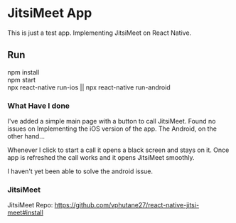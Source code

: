 # JitsiMeet App

This is just a test app. Implementing JitsiMeet on React Native.

## Run

npm install <br>
npm start <br>
npx react-native run-ios || npx react-native run-android <br>

### What Have I done

I've added a simple main page with a button to call JitsiMeet. Found no issues on Implementing the iOS version of the app. The Android, on the other hand...

Whenever I click to start a call it opens a black screen and stays on it. Once app is refreshed the call works and it opens JitsiMeet smoothly.

I haven't yet been able to solve the android issue.

### JitsiMeet
JitsiMeet Repo: https://github.com/vphutane27/react-native-jitsi-meet#install
